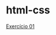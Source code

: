 # html-css
<a href="https://andreonyszko.github.io/html-css/exercícios/ex001/index.html">Exercício 01</a>
